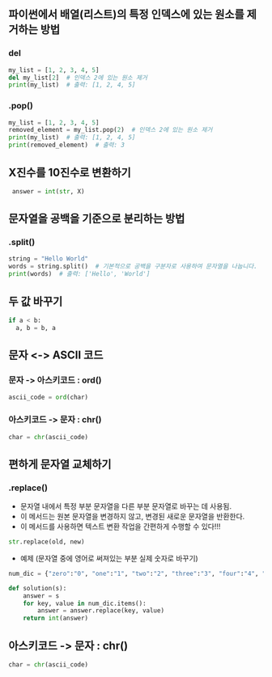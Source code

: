 ## 파이썬에서 배열(리스트)의 특정 인덱스에 있는 원소를 제거하는 방법
### del
```python
my_list = [1, 2, 3, 4, 5]
del my_list[2]  # 인덱스 2에 있는 원소 제거
print(my_list)  # 출력: [1, 2, 4, 5]
```

### .pop()
```python
my_list = [1, 2, 3, 4, 5]
removed_element = my_list.pop(2)  # 인덱스 2에 있는 원소 제거
print(my_list)  # 출력: [1, 2, 4, 5]
print(removed_element)  # 출력: 3
```

## X진수를 10진수로 변환하기

```python
 answer = int(str, X)
```

## 문자열을 공백을 기준으로 분리하는 방법
### .split()
```python
string = "Hello World"
words = string.split()  # 기본적으로 공백을 구분자로 사용하여 문자열을 나눕니다.
print(words)  # 출력: ['Hello', 'World']
```

## 두 값 바꾸기
```python
if a < b:
  a, b = b, a
```

## 문자 <-> ASCII 코드
### 문자 -> 아스키코드 : ord()
```python
ascii_code = ord(char)
```

### 아스키코드 -> 문자 : chr() 
```python
char = chr(ascii_code)
```

## 편하게 문자열 교체하기
### .replace()
- 문자열 내에서 특정 부분 문자열을 다른 부분 문자열로 바꾸는 데 사용됨.
- 이 메서드는 원본 문자열을 변경하지 않고, 변경된 새로운 문자열을 반환한다.
- 이 메서드를 사용하면 텍스트 변환 작업을 간편하게 수행할 수 있다!!!
```python
str.replace(old, new)
```
- 예제 (문자열 중에 영어로 써져있는 부분 실제 숫자로 바꾸기)
```python
num_dic = {"zero":"0", "one":"1", "two":"2", "three":"3", "four":"4", "five":"5", "six":"6", "seven":"7", "eight":"8", "nine":"9"}

def solution(s):
    answer = s
    for key, value in num_dic.items():
        answer = answer.replace(key, value)
    return int(answer)
```


## 아스키코드 -> 문자 : chr() 
```python
char = chr(ascii_code)
```





